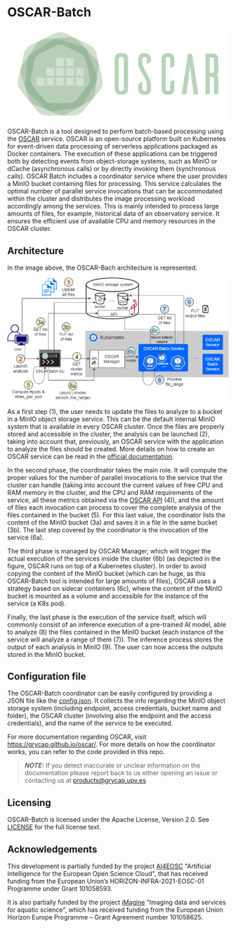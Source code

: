 # OSCAR-Batch

![OSCAR-logo](docs/images/oscar3.png)

OSCAR-Batch is a tool designed to perform batch-based processing using the [OSCAR](https://oscar.grycap.net/) service. OSCAR is an open-source platform built on Kubernetes for event-driven data processing of serverless applications packaged as Docker containers. The execution of these applications can be triggered both by detecting events from object-storage systems, such as MinIO or dCache (asynchronous calls) or by directly invoking them (synchronous calls). OSCAR Batch includes a coordinator service where the user provides a MinIO bucket containing files for processing. This service calculates the optimal number of parallel service invocations that can be accommodated within the cluster and distributes the image processing workload accordingly among the services. This is mainly intended to process large amounts of files, for example, historical data of an observatory service. It ensures the efficient use of available CPU and memory resources in the OSCAR cluster.

## Architecture

In the image above, the OSCAR-Bach architecture is represented. 

![OSCAR-batch-arch](docs/images/arch_oscar_batch.png)

As a first step (1), the user needs to update the files to analyze to a bucket in a MinIO object storage service. This can be the default internal MinIO system that is available in every OSCAR cluster. Once the files are properly stored and accessible in the cluster, the analysis can be launched (2), taking into account that, previously, an OSCAR service with the application to analyze the files should be created. More details on how to create an OSCAR service can be read in the [official documentation](https://docs.oscar.grycap.net/oscar-service/).

In the second phase, the coordinator takes the main role. It will compute the proper values for the number of parallel invocations to the service that the cluster can handle (taking into account the current values of free CPU and RAM memory in the cluster, and the CPU and RAM requirements of the service, all these metrics obtained via the [OSCAR API](https://docs.oscar.grycap.net/api/) (4)), and the amount of files each invocation can process to cover the complete analysis of the files contained in the bucket (5). For this last value, the coordinator lists the content of the MinIO bucket (3a) and saves it in a file in the same bucket (3b). The last step covered by the coordinator is the invocation of the service (6a).

The third phase is managed by OSCAR Manager, which will trigger the actual execution of the services inside the cluster (6b) (as depicted in the figure, OSCAR runs on top of a Kubernetes cluster). In order to avoid copying the content of the MinIO bucket (which can be huge, as this OSCAR-Batch tool is intended for large amounts of files), OSCAR uses a strategy based on sidecar containers (6c), where the content of the MinIO bucket is mounted as a volume and accessible for the instance of the service (a K8s pod).

Finally, the last phase is the execution of the service itself, which will commonly consist of an inference execution of a pre-trained AI model, able to analyze (8) the files contained in the MinIO bucket (each instance of the service will analyze a range of them (7)). The inference process stores the output of each analysis in MinIO (9). The user can now access the outputs stored in the MinIO bucket.

## Configuration file
The OSCAR-Batch coordinator can be easily configured by providing a JSON file like the [config.json](https://github.com/grycap/oscar-batch/blob/main/config.json). It collects the info regarding the MinIO object storage system (including endpoint, access credentials, bucket name and folder), the OSCAR cluster (involving also the endpoint and the access credentials), and the name of the service to be executed.

For more documentation regarding OSCAR, visit https://grycap.github.io/oscar/. For more details on how the coordinator works, you can refer to the code provided in this repo.

> **_NOTE:_** If you detect inaccurate or unclear information on the documentation please report back to us either opening an issue or contacting us at products@grycap.upv.es

## Licensing

OSCAR-Batch is licensed under the Apache License, Version 2.0. See [LICENSE](https://github.com/grycap/oscar-batch/blob/main/LICENSE) for the full license text.

## Acknowledgements

This development is partially funded by the project [AI4EOSC](https://ai4eosc.eu/) "Artificial Intelligence for the European Open Science Cloud", that has received funding from the European Union’s HORIZON-INFRA-2021-EOSC-01 Programme under Grant 101058593. 

It is also partially funded by the project [iMagine](https://www.imagine-ai.eu/) "Imaging data and services for aquatic science", which has received funding from the European Union Horizon Europe Programme – Grant Agreement number 101058625.
